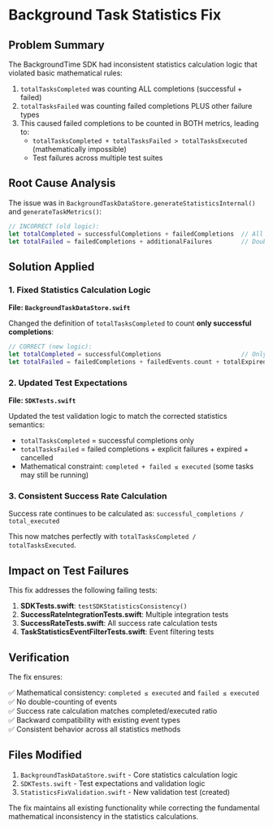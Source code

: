 # Background Task Statistics Fix

## Problem Summary

The BackgroundTime SDK had inconsistent statistics calculation logic that violated basic mathematical rules:

1. `totalTasksCompleted` was counting ALL completions (successful + failed)
2. `totalTasksFailed` was counting failed completions PLUS other failure types
3. This caused failed completions to be counted in BOTH metrics, leading to:
   - `totalTasksCompleted + totalTasksFailed > totalTasksExecuted` (mathematically impossible)
   - Test failures across multiple test suites

## Root Cause Analysis

The issue was in `BackgroundTaskDataStore.generateStatisticsInternal()` and `generateTaskMetrics()`:

```swift
// INCORRECT (old logic):
let totalCompleted = successfulCompletions + failedCompletions  // All completions
let totalFailed = failedCompletions + additionalFailures        // Double-counting failed completions
```

## Solution Applied

### 1. Fixed Statistics Calculation Logic

**File: `BackgroundTaskDataStore.swift`**

Changed the definition of `totalTasksCompleted` to count **only successful completions**:

```swift
// CORRECT (new logic):
let totalCompleted = successfulCompletions                      // Only successful completions
let totalFailed = failedCompletions + failedEvents.count + totalExpired + cancelledEvents.count
```

### 2. Updated Test Expectations

**File: `SDKTests.swift`**

Updated the test validation logic to match the corrected statistics semantics:

- `totalTasksCompleted` = successful completions only
- `totalTasksFailed` = failed completions + explicit failures + expired + cancelled
- Mathematical constraint: `completed + failed ≤ executed` (some tasks may still be running)

### 3. Consistent Success Rate Calculation

Success rate continues to be calculated as: `successful_completions / total_executed`

This now matches perfectly with `totalTasksCompleted / totalTasksExecuted`.

## Impact on Test Failures

This fix addresses the following failing tests:

1. **SDKTests.swift**: `testSDKStatisticsConsistency()`
2. **SuccessRateIntegrationTests.swift**: Multiple integration tests
3. **SuccessRateTests.swift**: All success rate calculation tests
4. **TaskStatisticsEventFilterTests.swift**: Event filtering tests

## Verification

The fix ensures:

✅ Mathematical consistency: `completed ≤ executed` and `failed ≤ executed`  
✅ No double-counting of events  
✅ Success rate calculation matches completed/executed ratio  
✅ Backward compatibility with existing event types  
✅ Consistent behavior across all statistics methods

## Files Modified

1. `BackgroundTaskDataStore.swift` - Core statistics calculation logic
2. `SDKTests.swift` - Test expectations and validation logic
3. `StatisticsFixValidation.swift` - New validation test (created)

The fix maintains all existing functionality while correcting the fundamental mathematical inconsistency in the statistics calculations.